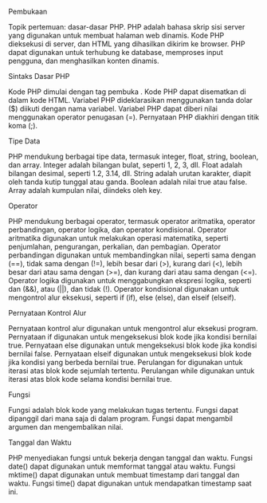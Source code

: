 Pembukaan

Topik pertemuan: dasar-dasar PHP.
PHP adalah bahasa skrip sisi server yang digunakan untuk membuat halaman web dinamis.
Kode PHP dieksekusi di server, dan HTML yang dihasilkan dikirim ke browser.
PHP dapat digunakan untuk terhubung ke database, memproses input pengguna, dan menghasilkan konten dinamis.

Sintaks Dasar PHP

Kode PHP dimulai dengan tag pembuka <?php dan diakhiri dengan tag penutup ?>.
Kode PHP dapat disematkan di dalam kode HTML.
Variabel PHP dideklarasikan menggunakan tanda dolar ($) diikuti dengan nama variabel.
Variabel PHP dapat diberi nilai menggunakan operator penugasan (=).
Pernyataan PHP diakhiri dengan titik koma (;).

Tipe Data

PHP mendukung berbagai tipe data, termasuk integer, float, string, boolean, dan array.
Integer adalah bilangan bulat, seperti 1, 2, 3, dll.
Float adalah bilangan desimal, seperti 1.2, 3.14, dll.
String adalah urutan karakter, diapit oleh tanda kutip tunggal atau ganda.
Boolean adalah nilai true atau false.
Array adalah kumpulan nilai, diindeks oleh key.

Operator

PHP mendukung berbagai operator, termasuk operator aritmatika, operator perbandingan, operator logika, dan operator kondisional.
Operator aritmatika digunakan untuk melakukan operasi matematika, seperti penjumlahan, pengurangan, perkalian, dan pembagian.
Operator perbandingan digunakan untuk membandingkan nilai, seperti sama dengan (==), tidak sama dengan (!=), lebih besar dari (>), kurang dari (<), lebih besar dari atau sama dengan (>=), dan kurang dari atau sama dengan (<=).
Operator logika digunakan untuk menggabungkan ekspresi logika, seperti dan (&&), atau (||), dan tidak (!).
Operator kondisional digunakan untuk mengontrol alur eksekusi, seperti if (if), else (else), dan elseif (elseif).

Pernyataan Kontrol Alur

Pernyataan kontrol alur digunakan untuk mengontrol alur eksekusi program.
Pernyataan if digunakan untuk mengeksekusi blok kode jika kondisi bernilai true.
Pernyataan else digunakan untuk mengeksekusi blok kode jika kondisi bernilai false.
Pernyataan elseif digunakan untuk mengeksekusi blok kode jika kondisi yang berbeda bernilai true.
Perulangan for digunakan untuk iterasi atas blok kode sejumlah tertentu.
Perulangan while digunakan untuk iterasi atas blok kode selama kondisi bernilai true.

Fungsi

Fungsi adalah blok kode yang melakukan tugas tertentu.
Fungsi dapat dipanggil dari mana saja di dalam program.
Fungsi dapat mengambil argumen dan mengembalikan nilai.

Tanggal dan Waktu

PHP menyediakan fungsi untuk bekerja dengan tanggal dan waktu.
Fungsi date() dapat digunakan untuk memformat tanggal atau waktu.
Fungsi mktime() dapat digunakan untuk membuat timestamp dari tanggal dan waktu.
Fungsi time() dapat digunakan untuk mendapatkan timestamp saat ini.
